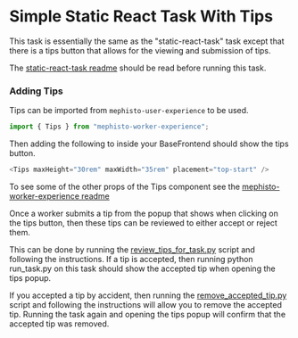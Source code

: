 # Simple Static React Task With Tips
This task is essentially the same as the "static-react-task" task except that there is a tips button that allows for the viewing and submission of tips. 

The [static-react-task readme](https://github.com/facebookresearch/Mephisto/blob/add-tips-example/examples/static_react_task/README.md) should be read before running this task.

### Adding Tips
Tips can be imported from `mephisto-user-experience` to be used.
```js
import { Tips } from "mephisto-worker-experience";
```
Then adding the following to inside your BaseFrontend should show the tips button.
```js
<Tips maxHeight="30rem" maxWidth="35rem" placement="top-start" />
```
To see some of the other props of the Tips component see the 
[mephisto-worker-experience readme](https://github.com/facebookresearch/Mephisto/blob/add-tips-example/packages/mephisto-worker-experience/README.md)

Once a worker submits a tip from the popup that shows when clicking on the tips button, then these tips can be reviewed to either accept or reject them.

This can be done by running the [review_tips_for_task.py](https://github.com/facebookresearch/Mephisto/blob/add-tips-example/mephisto/scripts/local_db/review_tips_for_task.py) script and following the instructions. If a tip is accepted, then running python run_task.py on this task should show the accepted tip when opening the tips popup.

If you accepted a tip by accident, then running the [remove_accepted_tip.py](https://github.com/facebookresearch/Mephisto/blob/add-tips-example/mephisto/scripts/local_db/remove_accepted_tip.py) script and following the instructions will allow you to remove the accepted tip. Running the task again and opening the tips popup will confirm that the accepted tip was removed.

